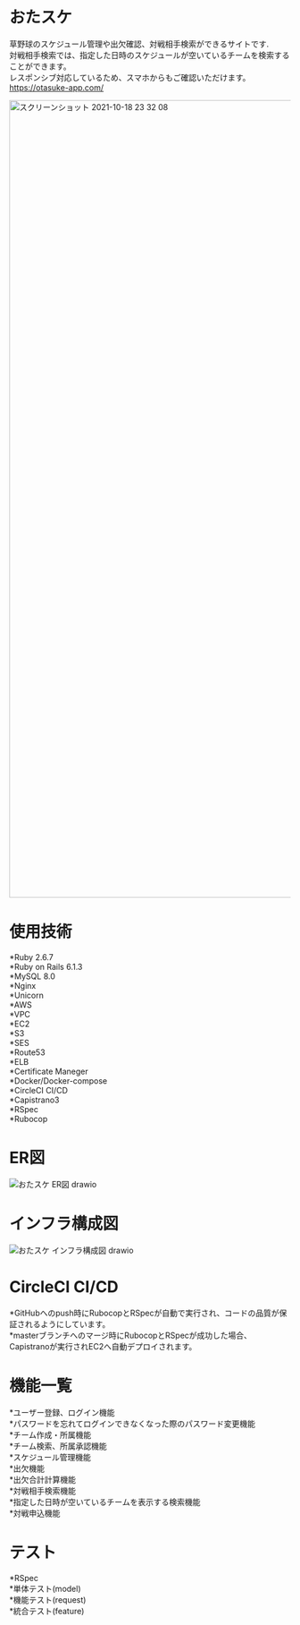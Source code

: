 # おたスケ  
草野球のスケジュール管理や出欠確認、対戦相手検索ができるサイトです.  
対戦相手検索では、指定した日時のスケジュールが空いているチームを検索することができます。  
レスポンシブ対応しているため、スマホからもご確認いただけます。  
https://otasuke-app.com/  

<img width="1426" alt="スクリーンショット 2021-10-18 23 32 08" src="https://user-images.githubusercontent.com/80146722/137755877-c5d5c167-0a31-4ed9-b36b-72eeed4c637f.png">  

# 使用技術  
*Ruby 2.6.7  
*Ruby on Rails 6.1.3  
*MySQL 8.0  
*Nginx  
*Unicorn  
*AWS  
	*VPC  
	*EC2  
	*S3  
	*SES  
	*Route53  
	*ELB  
	*Certificate Maneger  
*Docker/Docker-compose  
*CircleCI CI/CD  
*Capistrano3  
*RSpec  
*Rubocop  

# ER図  
![おたスケ ER図 drawio](https://user-images.githubusercontent.com/80146722/137756606-f43ce450-4778-4704-b003-492531202657.png)

# インフラ構成図  
![おたスケ インフラ構成図 drawio](https://user-images.githubusercontent.com/80146722/137757056-4329a93c-6c62-40bd-9b29-d84888f428c7.png)

# CircleCI CI/CD  
*GitHubへのpush時にRubocopとRSpecが自動で実行され、コードの品質が保証されるようにしています。  
*masterブランチへのマージ時にRubocopとRSpecが成功した場合、Capistranoが実行されEC2へ自動デプロイされます。  

# 機能一覧  
*ユーザー登録、ログイン機能  
	*パスワードを忘れてログインできなくなった際のパスワード変更機能  
*チーム作成・所属機能  
	*チーム検索、所属承認機能  
*スケジュール管理機能  
	*出欠機能  
	*出欠合計計算機能  
*対戦相手検索機能  
	*指定した日時が空いているチームを表示する検索機能  
	*対戦申込機能  

# テスト  
*RSpec  
	*単体テスト(model)  
	*機能テスト(request)  
	*統合テスト(feature)  
